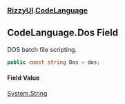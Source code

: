 ### [RizzyUI](RizzyUI 'RizzyUI').[CodeLanguage](RizzyUI.CodeLanguage 'RizzyUI.CodeLanguage')

## CodeLanguage.Dos Field

DOS batch file scripting.

```csharp
public const string Dos = dos;
```

#### Field Value
[System.String](https://docs.microsoft.com/en-us/dotnet/api/System.String 'System.String')